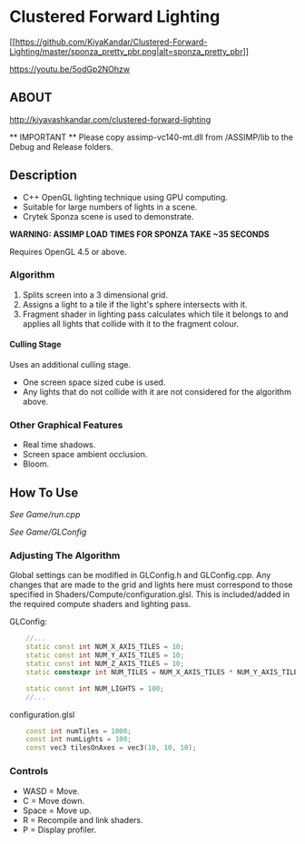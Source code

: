 # Clustered Forward Lighting

[[https://github.com/KiyaKandar/Clustered-Forward-Lighting/master/sponza_pretty_pbr.png|alt=sponza_pretty_pbr]]

https://youtu.be/5odGp2NOhzw

## ABOUT
http://kiyavashkandar.com/clustered-forward-lighting

** IMPORTANT ** 
Please copy assimp-vc140-mt.dll from /ASSIMP/lib to the Debug and Release folders.

## Description
* C++ OpenGL lighting technique using GPU computing.
* Suitable for large numbers of lights in a scene.
* Crytek Sponza scene is used to demonstrate.

**WARNING: ASSIMP LOAD TIMES FOR SPONZA TAKE ~35 SECONDS**

Requires OpenGL 4.5 or above.

### Algorithm
1. Splits screen into a 3 dimensional grid.
2. Assigns a light to a tile if the light's sphere intersects with it.
3. Fragment shader in lighting pass calculates which tile it belongs to and applies all lights that collide with it to the fragment colour.

#### Culling Stage
Uses an additional culling stage.

* One screen space sized cube is used.
* Any lights that do not collide with it are not considered for the algorithm above.


### Other Graphical Features
* Real time shadows.
* Screen space ambient occlusion.
* Bloom.



## How To Use
*See Game/run.cpp*

*See Game/GLConfig*

### Adjusting The Algorithm
Global settings can be modified in GLConfig.h and GLConfig.cpp.
Any changes that are made to the grid and lights here must correspond to those specified in Shaders/Compute/configuration.glsl.
This is included/added in the required compute shaders and lighting pass.

GLConfig:
```cpp
	//...
	static const int NUM_X_AXIS_TILES = 10;
	static const int NUM_Y_AXIS_TILES = 10;
	static const int NUM_Z_AXIS_TILES = 10;
	static constexpr int NUM_TILES = NUM_X_AXIS_TILES * NUM_Y_AXIS_TILES * NUM_Z_AXIS_TILES;

	static const int NUM_LIGHTS = 100;
	//...
```

configuration.glsl
```cpp
	const int numTiles = 1000;
	const int numLights = 100;
	const vec3 tilesOnAxes = vec3(10, 10, 10);
```

### Controls

* WASD = Move.
* C = Move down.
* Space = Move up.
* R = Recompile and link shaders.
* P = Display profiler.
